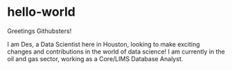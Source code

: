 # hello-world

Greetings Githubsters!

I am Des, a Data Scientist here in Houston, looking to make exciting changes and contributions in the world of data science! I am currently in the oil and gas sector, working as a Core/LIMS Database Analyst.


